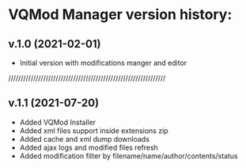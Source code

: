 # VQMod Manager version history:

## v.1.0 (2021-02-01)
- Initial version with modifications manger and editor

///////////////////////////////////////////////////////////////

## v.1.1 (2021-07-20)
- Added VQMod Installer
- Added xml files support inside extensions zip
- Added cache and xml dump downloads
- Added ajax logs and modified files refresh
- Added modification filter by filename/name/author/contents/status
